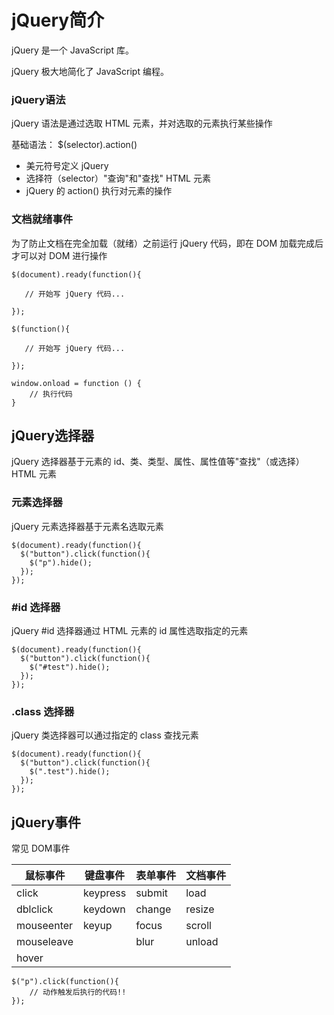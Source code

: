 # jQuery简介
jQuery 是一个 JavaScript 库。

jQuery 极大地简化了 JavaScript 编程。

### jQuery语法
jQuery 语法是通过选取 HTML 元素，并对选取的元素执行某些操作

基础语法： $(selector).action()
- 美元符号定义 jQuery
- 选择符（selector）"查询"和"查找" HTML 元素
- jQuery 的 action() 执行对元素的操作

### 文档就绪事件
为了防止文档在完全加载（就绪）之前运行 jQuery 代码，即在 DOM 加载完成后才可以对 DOM 进行操作
````
$(document).ready(function(){
 
   // 开始写 jQuery 代码...
 
});

$(function(){
 
   // 开始写 jQuery 代码...
 
});

window.onload = function () {
    // 执行代码
}
````

## jQuery选择器
jQuery 选择器基于元素的 id、类、类型、属性、属性值等"查找"（或选择）HTML 元素

### 元素选择器
jQuery 元素选择器基于元素名选取元素
````
$(document).ready(function(){
  $("button").click(function(){
    $("p").hide();
  });
});
````

### #id 选择器
jQuery #id 选择器通过 HTML 元素的 id 属性选取指定的元素
````
$(document).ready(function(){
  $("button").click(function(){
    $("#test").hide();
  });
});
````

### .class 选择器
jQuery 类选择器可以通过指定的 class 查找元素
````
$(document).ready(function(){
  $("button").click(function(){
    $(".test").hide();
  });
});
````

## jQuery事件
常见 DOM事件

|鼠标事件|键盘事件|表单事件|文档事件|
|---|---|---|---|
|click|keypress|submit|load|
|dblclick|keydown|change|resize|
|mouseenter|keyup|focus|scroll|
|mouseleave||blur|unload|
|hover||||

````
$("p").click(function(){
    // 动作触发后执行的代码!!
});
````
